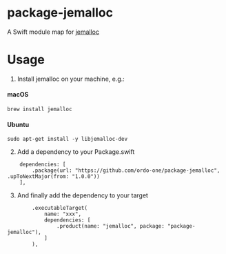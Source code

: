 # package-jemalloc

A Swift module map for [jemalloc](http://jemalloc.net)

# Usage

1. Install jemalloc on your machine, e.g.: 

#### macOS 
```
brew install jemalloc
```

#### Ubuntu 
```
sudo apt-get install -y libjemalloc-dev
```

2. Add a dependency to your Package.swift
```
    dependencies: [
        .package(url: "https://github.com/ordo-one/package-jemalloc", .upToNextMajor(from: "1.0.0"))
    ],
```

3. And finally add the dependency to your target

```
        .executableTarget(
            name: "xxx",
            dependencies: [
                .product(name: "jemalloc", package: "package-jemalloc"),
            ]
        ),
```
